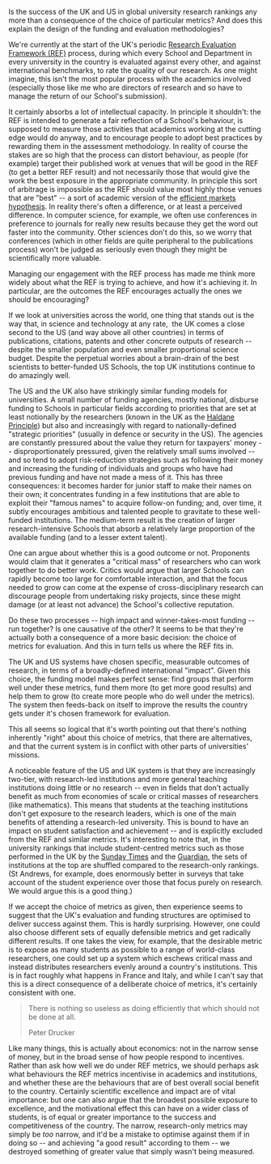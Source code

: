 <html><body><p>Is the success of the UK and US in global university research rankings any more than a consequence of the choice of particular metrics? And does this explain the design of the funding and evaluation methodologies?

<!--more-->

We're currently at the start of the UK's periodic <a href="http://www.hefce.ac.uk/research/ref/" target="_blank">Research Evaluation Framework (REF)</a> process, during which every School and Department in every university in the country is evaluated against every other, and against international benchmarks, to rate the quality of our research. As one might imagine, this isn't the most popular process with the academics involved (especially those like me who are directors of research and so have to manage the return of our School's submission).

It certainly absorbs a lot of intellectual capacity. In principle it shouldn't: the REF is intended to generate a fair reflection of a School's behaviour, is supposed to measure those activities that academics working at the cutting edge would do anyway, and to encourage people to adopt best practices by rewarding them in the assessment methodology. In reality of course the stakes are so high that the process can distort behaviour, as people (for example) target their published work at venues that will be good in the REF (to get a better REF result) and not necessarily those that would give the work the best exposure in the appropriate community. In principle this sort of arbitrage is impossible as the REF should value most highly those venues that are "best" -- a sort of academic version of the <a href="https://secure.wikimedia.org/wikipedia/en/wiki/Efficient-market_hypothesis" target="_blank">efficient markets hypothesis</a>. In reality there's often a difference, or at least a perceived difference. In computer science, for example, we often use conferences in preference to journals for really new results because they get the word out faster into the community. Other sciences don't do this, so we worry that conferences (which in other fields are quite peripheral to the publications process) won't be judged as seriously even though they might be scientifically more valuable.

Managing our engagement with the REF process has made me think more widely about what the REF is trying to achieve, and how it's achieving it. In particular, are the outcomes the REF encourages actually the ones we should be encouraging?

If we look at universities across the world, one thing that stands out is the way that, in  science and technology at any rate,  the UK comes a close second to the US (and way above all other countries) in terms of publications, citations, patents and other concrete outputs of research -- despite the smaller population and even smaller proportional science budget. Despite the perpetual worries about a brain-drain of the best scientists to better-funded US Schools, the top UK institutions continue to do amazingly well.

The US and the UK also have strikingly similar funding models for universities. A small number of funding agencies, mostly national, disburse funding to Schools in particular fields according to priorities that are set at least notionally by the researchers (known in the UK as the <a href="https://secure.wikimedia.org/wikipedia/en/wiki/Haldane_principle" target="_blank">Haldane Principle</a>) but also and increasingly with regard to nationally-defined "strategic priorities" (usually in defence or security in the US). The agencies are constantly pressured about the value they return for taxpayers' money -- disproportionately pressured, given the relatively small sums involved -- and so tend to adopt risk-reduction strategies such as following their money and increasing the funding of individuals and groups who have had previous funding and have not made a mess of it. This has three consequences: it becomes harder for junior staff to make their names on their own; it concentrates funding in a few institutions that are able to exploit their "famous names" to acquire follow-on funding; and, over time, it subtly encourages ambitious and talented people to gravitate to these well-funded institutions. The medium-term result is the creation of larger research-intensive Schools that absorb a relatively large proportion of the available funding (and to a lesser extent talent).

One can argue about whether this is a good outcome or not. Proponents would claim that it generates a "critical mass" of researchers who can work together to do better work. Critics would argue that larger Schools can rapidly become too large for comfortable interaction, and that the focus needed to grow can come at the expense of cross-disciplinary research can discourage people from undertaking risky projects, since these might damage (or at least not advance) the School's collective reputation.

Do these two processes -- high impact and winner-takes-most funding -- run together? Is one causative of the other? It seems to be that they're actually both a consequence of a more basic decision: the choice of metrics for evaluation. And this in turn tells us where the REF fits in.

The UK and US systems have chosen specific, measurable outcomes of research, in terms of a broadly-defined international "impact". Given this choice, the funding model makes perfect sense: find groups that perform well under these metrics, fund them more (to get more good results) and help them to grow (to create more people who do well under the metrics). The system then feeds-back on itself to improve the results the country gets under it's chosen framework for evaluation.

This all seems so logical that it's worth pointing out that there's nothing inherently "right" about this choice of metrics, that there are alternatives, and that the current system is in conflict with other parts of universities' missions.

A noticeable feature of the US and UK system is that they are increasingly two-tier, with research-led institutions and more general teaching institutions doing little or no research -- even in fields that don't actually benefit as much from economies of scale or critical masses of researchers (like mathematics). This means that students at the teaching institutions don't get exposure to the research leaders, which is one of the main benefits of attending a research-led university. This is bound to have an impact on student satisfaction and achievement -- and is explicitly excluded from the REF and similar metrics. It's interesting to note that, in the university rankings that include student-centred metrics such as those performed in the UK by the <a href="http://extras.timesonline.co.uk/stug/universityguide.php" target="_blank">Sunday Times</a> and the <a href="http://www.guardian.co.uk/education/universityguide" target="_blank">Guardian</a>, the sets of  institutions at the top are shuffled compared to the research-only rankings. (St Andrews, for example, does enormously better in surveys that take account of the student experience over those that focus purely on research. We would argue this is a good thing.)

If we accept the  choice of metrics as given, then experience seems to suggest that the UK's evaluation and funding structures are  optimised to deliver  success against them. This is hardly surprising. However, one could also choose different sets of equally defensible metrics and get radically different results. If one takes the view, for example, that the desirable metric is to expose as many students as possible to a range of world-class researchers, one could set up a system which eschews critical mass and instead distributes researchers evenly around a country's institutions. This is in fact roughly what happens in France and Italy, and while I can't say that this is a direct consequence of a deliberate choice of metrics, it's certainly consistent with one.
</p><blockquote>There is nothing so useless as doing efficiently that which should not be done at all.

Peter Drucker</blockquote>
Like many things, this is actually about economics: not in the narrow sense of money, but in the broad sense of how people respond to incentives. Rather than ask how well we do under REF metrics, we should perhaps ask what behaviours the REF metrics incentivise in academics and institutions, and whether these are the behaviours that are of best overall social benefit to the country. Certainly scientific excellence and impact are of vital importance: but one can also argue that the broadest possible exposure to excellence, and the motivational effect this can have on a wider class of students, is of equal or greater importance to the success and competitiveness of the country. The narrow, research-only metrics may simply be <em>too</em> narrow, and it'd be a mistake to optimise against them if in doing so -- and achieving "a good result" according to them -- we destroyed something of greater value that simply wasn't being measured.</body></html>